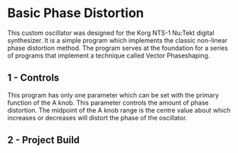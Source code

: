 # Basic Phase Distortion

This custom oscillator was designed for the Korg NTS-1 Nu:Tekt digital synthesizer. It is a simple program which implements the classic non-linear phase distortion method. The program serves at the foundation for a series of programs that implement a technique called Vector Phaseshaping.

## 1 - Controls 
This program has only one parameter which can be set with the primary function of the A knob. This parameter controls the amount of phase distortion. The midpoint of the A knob range is the centre value about which increases or decreases will distort the phase of the oscillator.

## 2 - Project Build
